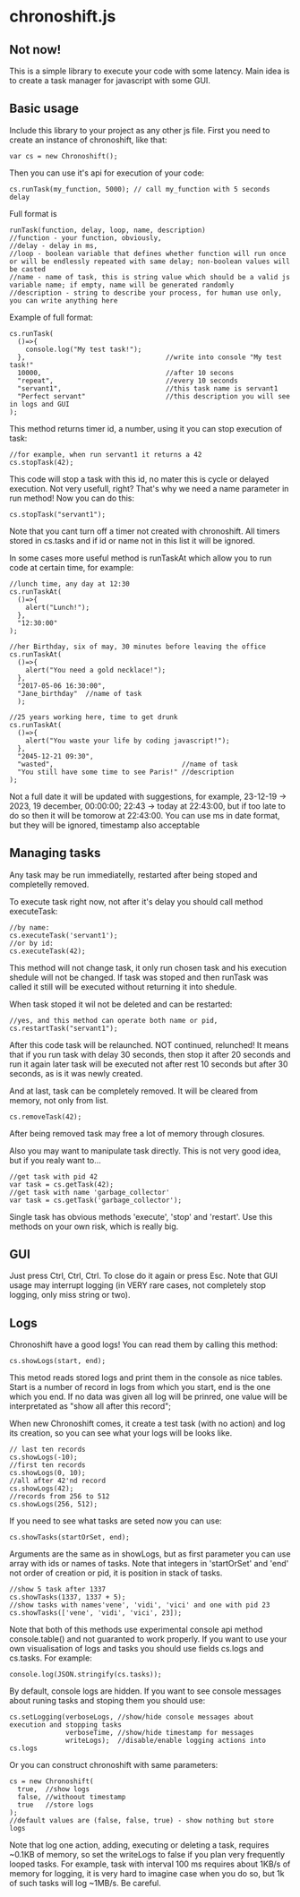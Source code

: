 chronoshift.js
===============
Not now!
--------

This is a simple library to execute your code with some latency. Main idea is to create a task manager for javascript with some GUI.

Basic usage
-----------

Include this library to your project as any other js file.
First you need to create an instance of chronoshift, like that:

    var cs = new Chronoshift();

Then you can use it's api for execution of your code:

    cs.runTask(my_function, 5000); // call my_function with 5 seconds delay

Full format is

    runTask(function, delay, loop, name, description)
    //function - your function, obviously,
    //delay - delay in ms,
    //loop - boolean variable that defines whether function will run once or will be endlessly repeated with same delay; non-boolean values will be casted
    //name - name of task, this is string value which should be a valid js variable name; if empty, name will be generated randomly
    //description - string to describe your process, for human use only, you can write anything here

Example of full format:

    cs.runTask(
      ()=>{
        console.log("My test task!");
      },                                   //write into console "My test task!"
      10000,                               //after 10 secons
      "repeat",                            //every 10 seconds
      "servant1",                          //this task name is servant1
      "Perfect servant"                    //this description you will see in logs and GUI
    );
This method returns timer id, a number, using it you can stop execution of task:

    //for example, when run servant1 it returns a 42
    cs.stopTask(42);

This code will stop a task with this id, no mater this is cycle or delayed execution. Not very usefull, right? That's why we need a name parameter in run method! Now you can do this:

    cs.stopTask("servant1");

Note that you cant turn off a timer not created with chronoshift. All timers stored in cs.tasks and if id or name not in this list it will be ignored.

In some cases more useful method is runTaskAt which allow you to run code at certain time, for example:

    //lunch time, any day at 12:30
    cs.runTaskAt(
      ()=>{
        alert("Lunch!");
      },
      "12:30:00"
    );

    //her Birthday, six of may, 30 minutes before leaving the office
    cs.runTaskAt(
      ()=>{
        alert("You need a gold necklace!");
      },
      "2017-05-06 16:30:00",
      "Jane_birthday"  //name of task
      );

    //25 years working here, time to get drunk
    cs.runTaskAt(
      ()=>{
        alert("You waste your life by coding javascript!");
      },
      "2045-12-21 09:30",
      "wasted",                                //name of task
      "You still have some time to see Paris!" //description
    );


Not a full date it will be updated with suggestions, for example, 23-12-19 -> 2023, 19 december, 00:00:00;
22:43 -> today at 22:43:00, but if too late to do so then it will be tomorow at 22:43:00.
You can use ms in date format, but they will be ignored, timestamp also acceptable

Managing tasks
--------------

Any task may be run immediatelly, restarted after being stoped and completelly removed.

To execute task right now, not after it's delay you should call method executeTask:

    //by name:
    cs.executeTask('servant1');
    //or by id:
    cs.executeTask(42);

This method will not change task, it only run chosen task and his execution shedule will not be changed. If task was stoped and then runTask was called it still will be executed without returning it into shedule.

When task stoped it wil not be deleted and can be restarted:

    //yes, and this method can operate both name or pid,
    cs.restartTask("servant1");

After this code task will be relaunched. NOT continued, relunched! It means that if you run task with delay 30 seconds, then stop it after 20 seconds and run it again later task will be executed not after rest 10 seconds but after 30 seconds, as is it was newly created.

And at last, task can be completely removed. It will be cleared from memory, not only from list.

    cs.removeTask(42);

After being removed task may free a lot of memory through closures.

Also you may want to manipulate task directly. This is not very good idea, but if you realy want to...

    //get task with pid 42
    var task = cs.getTask(42);
    //get task with name 'garbage_collector'
    var task = cs.getTask('garbage_collector');

Single task has obvious methods 'execute', 'stop' and 'restart'. Use this methods on your own risk, which is really big.

GUI
---

Just press Ctrl, Ctrl, Ctrl. To close do it again or press Esc. Note that GUI usage may interrupt logging (in VERY rare cases, not completely stop logging, only miss string or two).

Logs
----

Chronoshift have a good logs! You can read them by calling this method:

    cs.showLogs(start, end);

This metod reads stored logs and print them in the console as nice tables. Start is a number of record in logs from which you start, end is the one which you end. If no data was given all log will be prinred, one value will be interpretated as "show all after this record";

When new Chronoshift comes, it create a test task (with no action) and log its creation, so you can see what your logs will be looks like.  

    // last ten records
    cs.showLogs(-10);
    //first ten records
    cs.showLogs(0, 10);
    //all after 42'nd record
    cs.showLogs(42);
    //records from 256 to 512
    cs.showLogs(256, 512);

If you need to see what tasks are seted now you can use:

    cs.showTasks(startOrSet, end);

Arguments are the same as in showLogs, but as first parameter you can use array with ids or names of tasks. Note that integers in 'startOrSet' and 'end' not order of creation or pid, it is position in stack of tasks.

    //show 5 task after 1337
    cs.showTasks(1337, 1337 + 5);
    //show tasks with names'vene', 'vidi', 'vici' and one with pid 23
    cs.showTasks(['vene', 'vidi', 'vici', 23]);


Note that both of this methods use experimental console api method console.table() and not guaranted to work properly. If you want to use your own visualisation of logs and tasks you should use fields cs.logs and cs.tasks. For example:

    console.log(JSON.stringify(cs.tasks));

By default, console logs are hidden. If you want to see console messages about runing tasks and stoping them you should use:

    cs.setLogging(verboseLogs, //show/hide console messages about execution and stopping tasks
                  verboseTime, //show/hide timestamp for messages
                  writeLogs);  //disable/enable logging actions into cs.logs

Or you can construct chronoshift with same parameters:

    cs = new Chronoshift(
      true,  //show logs
      false, //withoout timestamp
      true   //store logs
    );
    //default values are (false, false, true) - show nothing but store logs

Note that log one action, adding, executing or deleting a task, requires ~0.1KB of memory, so set the writeLogs to false if you plan very frequently looped tasks. For example, task with interval 100 ms requires about 1KB/s of memory for logging, it is very hard to imagine case when you do so, but 1k of such tasks will log ~1MB/s. Be careful.
